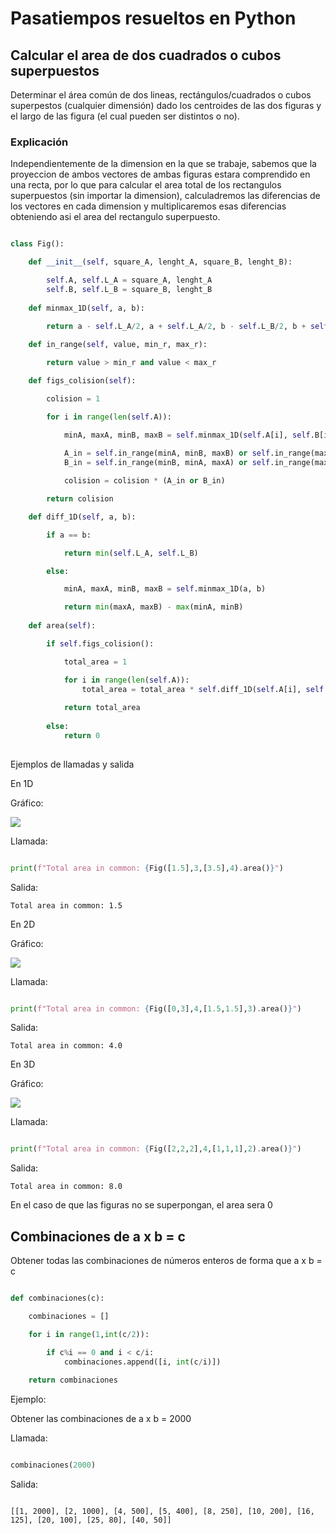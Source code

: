 # Pasatiempos resueltos en Python

## Calcular el area de dos cuadrados o cubos superpuestos

Determinar el área común de dos lineas, rectángulos/cuadrados o cubos superpestos (cualquier dimensión) dado los centroides de las dos figuras  y el largo de las figura (el cual pueden ser distintos o no).

### Explicación

Independientemente de la dimension en la que se trabaje, sabemos que la proyeccion de ambos vectores de ambas figuras estara comprendido en una recta, por lo que para calcular el area total de los rectangulos superpuestos (sin importar la dimension), calculadremos las diferencias de los vectores en cada dimension y multiplicaremos esas diferencias obteniendo asi el area del rectangulo superpuesto.

```python

class Fig():

    def __init__(self, square_A, lenght_A, square_B, lenght_B):

        self.A, self.L_A = square_A, lenght_A
        self.B, self.L_B = square_B, lenght_B
    
    def minmax_1D(self, a, b):

        return a - self.L_A/2, a + self.L_A/2, b - self.L_B/2, b + self.L_B/2        
    
    def in_range(self, value, min_r, max_r):

        return value > min_r and value < max_r

    def figs_colision(self):

        colision = 1

        for i in range(len(self.A)):

            minA, maxA, minB, maxB = self.minmax_1D(self.A[i], self.B[i])
            
            A_in = self.in_range(minA, minB, maxB) or self.in_range(maxA, minB, maxB)
            B_in = self.in_range(minB, minA, maxA) or self.in_range(maxB, minA, maxA)

            colision = colision * (A_in or B_in)

        return colision

    def diff_1D(self, a, b):

        if a == b:

            return min(self.L_A, self.L_B)

        else:

            minA, maxA, minB, maxB = self.minmax_1D(a, b)

            return min(maxA, maxB) - max(minA, minB)
    
    def area(self):

        if self.figs_colision():

            total_area = 1

            for i in range(len(self.A)):
                total_area = total_area * self.diff_1D(self.A[i], self.B[i])
            
            return total_area
        
        else:
            return 0
        
```

Ejemplos de llamadas y salida

En 1D

Gráfico:

![](1D.png)

Llamada:

```python

print(f"Total area in common: {Fig([1.5],3,[3.5],4).area()}")

```

Salida:

```
Total area in common: 1.5
```

En 2D

Gráfico:

![](2D.png)

Llamada:

```python

print(f"Total area in common: {Fig([0,3],4,[1.5,1.5],3).area()}")

```

Salida:

```
Total area in common: 4.0
```

En 3D

Gráfico:

![](3D.png)

Llamada:

```python

print(f"Total area in common: {Fig([2,2,2],4,[1,1,1],2).area()}")

```

Salida:

```
Total area in common: 8.0
```

En el caso de que las figuras no se superpongan, el area sera 0

## Combinaciones de a x b = c

Obtener todas las combinaciones de números enteros de forma que a x b = c

```python

def combinaciones(c):

    combinaciones = []

    for i in range(1,int(c/2)):

        if c%i == 0 and i < c/i:
            combinaciones.append([i, int(c/i)])
    
    return combinaciones

```

Ejemplo:

Obtener las combinaciones de a x b = 2000

Llamada:

```python

combinaciones(2000)

```

Salida:

```

[[1, 2000], [2, 1000], [4, 500], [5, 400], [8, 250], [10, 200], [16, 125], [20, 100], [25, 80], [40, 50]]

```